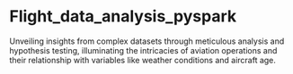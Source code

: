 # Flight_data_analysis_pyspark
Unveiling insights from complex datasets through meticulous analysis and hypothesis testing, illuminating the intricacies of aviation operations and their relationship with variables like weather conditions and aircraft age.
